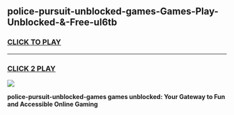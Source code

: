 
## police-pursuit-unblocked-games-Games-Play-Unblocked-&-Free-ul6tb
<h3>
<a href="https://premium76.site?title=police-pursuit-unblocked-games&ref=24A">CLICK TO PLAY</a></h3>
<hr>

<h3>
<a href="https://premium76.site?title=police-pursuit-unblocked-games&ref=24A">CLICK 2 PLAY</a>
  
</h3>

<a href="https://premium76.site?title=police-pursuit-unblocked-games&ref=24A"><img src="https://clearcache.store/games.png"></a>


**police-pursuit-unblocked-games games unblocked: Your Gateway to Fun and Accessible Online Gaming**
